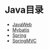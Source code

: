 # Java目录

* [JavaWeb](/study/Java/01.JavaWeb入门)
* [Mybatis](/study/Java/Mybatis课堂笔记)
* [Spring](/study/Java/spring课堂笔记)
* [SpringMVC](/study/Java/SpringMVC课堂笔记)
